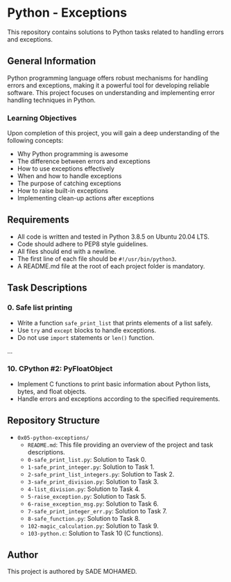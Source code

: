 # Python - Exceptions

This repository contains solutions to Python tasks related to handling errors and exceptions.

## General Information

Python programming language offers robust mechanisms for handling errors and exceptions, making it a powerful tool for developing reliable software. This project focuses on understanding and implementing error handling techniques in Python.

### Learning Objectives

Upon completion of this project, you will gain a deep understanding of the following concepts:

- Why Python programming is awesome
- The difference between errors and exceptions
- How to use exceptions effectively
- When and how to handle exceptions
- The purpose of catching exceptions
- How to raise built-in exceptions
- Implementing clean-up actions after exceptions

## Requirements

- All code is written and tested in Python 3.8.5 on Ubuntu 20.04 LTS.
- Code should adhere to PEP8 style guidelines.
- All files should end with a newline.
- The first line of each file should be `#!/usr/bin/python3`.
- A README.md file at the root of each project folder is mandatory.

## Task Descriptions

### 0. Safe list printing

- Write a function `safe_print_list` that prints elements of a list safely.
- Use `try` and `except` blocks to handle exceptions.
- Do not use `import` statements or `len()` function.

...

### 10. CPython #2: PyFloatObject

- Implement C functions to print basic information about Python lists, bytes, and float objects.
- Handle errors and exceptions according to the specified requirements.

## Repository Structure

- `0x05-python-exceptions/`
  - `README.md`: This file providing an overview of the project and task descriptions.
  - `0-safe_print_list.py`: Solution to Task 0.
  - `1-safe_print_integer.py`: Solution to Task 1.
  - `2-safe_print_list_integers.py`: Solution to Task 2.
  - `3-safe_print_division.py`: Solution to Task 3.
  - `4-list_division.py`: Solution to Task 4.
  - `5-raise_exception.py`: Solution to Task 5.
  - `6-raise_exception_msg.py`: Solution to Task 6.
  - `7-safe_print_integer_err.py`: Solution to Task 7.
  - `8-safe_function.py`: Solution to Task 8.
  - `102-magic_calculation.py`: Solution to Task 9.
  - `103-python.c`: Solution to Task 10 (C functions).

## Author

This project is authored by SADE MOHAMED.

